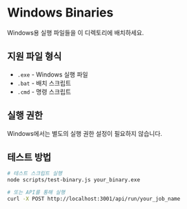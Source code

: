# Windows Binaries

Windows용 실행 파일들을 이 디렉토리에 배치하세요.

## 지원 파일 형식
- `.exe` - Windows 실행 파일
- `.bat` - 배치 스크립트
- `.cmd` - 명령 스크립트

## 실행 권한
Windows에서는 별도의 실행 권한 설정이 필요하지 않습니다.

## 테스트 방법
```bash
# 테스트 스크립트 실행
node scripts/test-binary.js your_binary.exe

# 또는 API를 통해 실행
curl -X POST http://localhost:3001/api/run/your_job_name
```